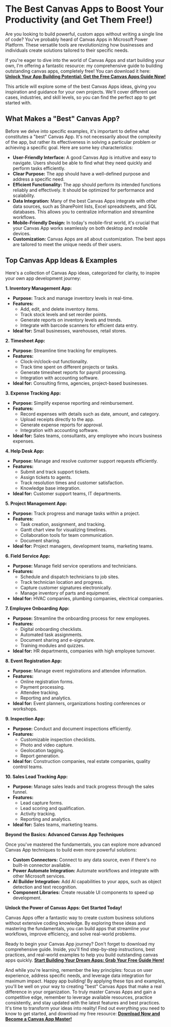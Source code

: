 # The Best Canvas Apps to Boost Your Productivity (and Get Them Free!)

Are you looking to build powerful, custom apps without writing a single line of code? You've probably heard of Canvas Apps in Microsoft Power Platform. These versatile tools are revolutionizing how businesses and individuals create solutions tailored to their specific needs.

If you're eager to dive into the world of Canvas Apps and start building your own, I'm offering a fantastic resource: my comprehensive guide to building outstanding canvas apps, completely free! You can download it here: [**Unlock Your App Building Potential: Get the Free Canvas Apps Guide Now!**](https://udemywork.com/best-canvas-apps)

This article will explore some of the best Canvas Apps ideas, giving you inspiration and guidance for your own projects. We'll cover different use cases, industries, and skill levels, so you can find the perfect app to get started with.

## What Makes a "Best" Canvas App?

Before we delve into specific examples, it's important to define what constitutes a "best" Canvas App. It's not necessarily about the complexity of the app, but rather its effectiveness in solving a particular problem or achieving a specific goal. Here are some key characteristics:

*   **User-Friendly Interface:** A good Canvas App is intuitive and easy to navigate. Users should be able to find what they need quickly and perform tasks efficiently.
*   **Clear Purpose:** The app should have a well-defined purpose and address a specific need.
*   **Efficient Functionality:** The app should perform its intended functions reliably and effectively. It should be optimized for performance and scalability.
*   **Data Integration:** Many of the best Canvas Apps integrate with other data sources, such as SharePoint lists, Excel spreadsheets, and SQL databases. This allows you to centralize information and streamline workflows.
*   **Mobile-Friendly Design:** In today's mobile-first world, it's crucial that your Canvas App works seamlessly on both desktop and mobile devices.
*   **Customization:** Canvas Apps are all about customization. The best apps are tailored to meet the unique needs of their users.

## Top Canvas App Ideas & Examples

Here's a collection of Canvas App ideas, categorized for clarity, to inspire your own app development journey:

**1. Inventory Management App:**

*   **Purpose:** Track and manage inventory levels in real-time.
*   **Features:**
    *   Add, edit, and delete inventory items.
    *   Track stock levels and set reorder points.
    *   Generate reports on inventory levels and trends.
    *   Integrate with barcode scanners for efficient data entry.
*   **Ideal for:** Small businesses, warehouses, retail stores.

**2. Timesheet App:**

*   **Purpose:** Streamline time tracking for employees.
*   **Features:**
    *   Clock-in/clock-out functionality.
    *   Track time spent on different projects or tasks.
    *   Generate timesheet reports for payroll processing.
    *   Integration with accounting software.
*   **Ideal for:** Consulting firms, agencies, project-based businesses.

**3. Expense Tracking App:**

*   **Purpose:** Simplify expense reporting and reimbursement.
*   **Features:**
    *   Record expenses with details such as date, amount, and category.
    *   Upload receipts directly to the app.
    *   Generate expense reports for approval.
    *   Integration with accounting software.
*   **Ideal for:** Sales teams, consultants, any employee who incurs business expenses.

**4. Help Desk App:**

*   **Purpose:** Manage and resolve customer support requests efficiently.
*   **Features:**
    *   Submit and track support tickets.
    *   Assign tickets to agents.
    *   Track resolution times and customer satisfaction.
    *   Knowledge base integration.
*   **Ideal for:** Customer support teams, IT departments.

**5. Project Management App:**

*   **Purpose:** Track progress and manage tasks within a project.
*   **Features:**
    *   Task creation, assignment, and tracking.
    *   Gantt chart view for visualizing timelines.
    *   Collaboration tools for team communication.
    *   Document sharing.
*   **Ideal for:** Project managers, development teams, marketing teams.

**6. Field Service App:**

*   **Purpose:** Manage field service operations and technicians.
*   **Features:**
    *   Schedule and dispatch technicians to job sites.
    *   Track technician location and progress.
    *   Capture customer signatures electronically.
    *   Manage inventory of parts and equipment.
*   **Ideal for:** HVAC companies, plumbing companies, electrical companies.

**7. Employee Onboarding App:**

*   **Purpose:** Streamline the onboarding process for new employees.
*   **Features:**
    *   Digital onboarding checklists.
    *   Automated task assignments.
    *   Document sharing and e-signature.
    *   Training modules and quizzes.
*   **Ideal for:** HR departments, companies with high employee turnover.

**8. Event Registration App:**

*   **Purpose:** Manage event registrations and attendee information.
*   **Features:**
    *   Online registration forms.
    *   Payment processing.
    *   Attendee tracking.
    *   Reporting and analytics.
*   **Ideal for:** Event planners, organizations hosting conferences or workshops.

**9. Inspection App:**

*   **Purpose:** Conduct and document inspections efficiently.
*   **Features:**
    *   Customizable inspection checklists.
    *   Photo and video capture.
    *   Geolocation tagging.
    *   Report generation.
*   **Ideal for:** Construction companies, real estate companies, quality control teams.

**10. Sales Lead Tracking App:**

*   **Purpose:** Manage sales leads and track progress through the sales funnel.
*   **Features:**
    *   Lead capture forms.
    *   Lead scoring and qualification.
    *   Activity tracking.
    *   Reporting and analytics.
*   **Ideal for:** Sales teams, marketing teams.

**Beyond the Basics: Advanced Canvas App Techniques**

Once you've mastered the fundamentals, you can explore more advanced Canvas App techniques to build even more powerful solutions:

*   **Custom Connectors:** Connect to any data source, even if there's no built-in connector available.
*   **Power Automate Integration:** Automate workflows and integrate with other Microsoft services.
*   **AI Builder Integration:** Add AI capabilities to your apps, such as object detection and text recognition.
*   **Component Libraries:** Create reusable UI components to speed up development.

**Unlock the Power of Canvas Apps: Get Started Today!**

Canvas Apps offer a fantastic way to create custom business solutions without extensive coding knowledge. By exploring these ideas and mastering the fundamentals, you can build apps that streamline your workflows, improve efficiency, and solve real-world problems.

Ready to begin your Canvas App journey? Don't forget to download my comprehensive guide. Inside, you'll find step-by-step instructions, best practices, and real-world examples to help you build outstanding canvas apps quickly. [**Start Building Your Dream Apps: Grab Your Free Guide Here!**](https://udemywork.com/best-canvas-apps)

And while you're learning, remember the key principles: focus on user experience, address specific needs, and leverage data integration for maximum impact. Happy app building! By applying these tips and examples, you'll be well on your way to creating "best" Canvas Apps that make a real difference in your organization. To truly master Canvas Apps and gain a competitive edge, remember to leverage available resources, practice consistently, and stay updated with the latest features and best practices. It's time to transform your ideas into reality!
Find out everything you need to know to get started, and download my free resource: [**Download Now and Become a Canvas App Master!**](https://udemywork.com/best-canvas-apps)
